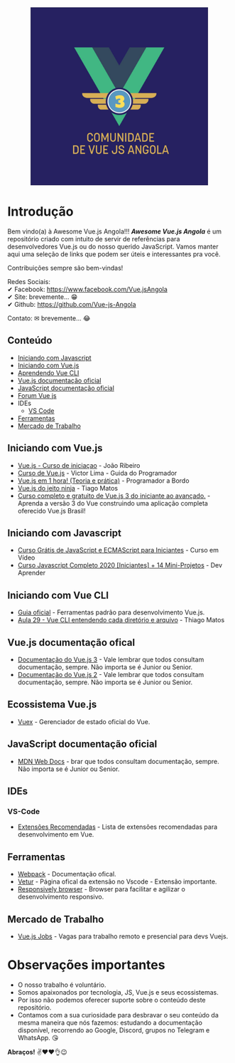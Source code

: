 <div align="center">
 <img  width="400" height="400" src="./awesome.jpg" alt="Awesome List Vue.js Angola" title="Awesome List Vue.js Angola">
</div>

# Introdução

Bem vindo(a) à Awesome Vue.js Angola!!!
***Awesome Vue.js Angola*** é um repositório criado com intuito de servir de referências para desenvolvedores Vue.js ou do nosso querido JavaScript. Vamos manter aqui uma seleção de links que podem ser úteis e interessantes pra você.

Contribuições sempre são bem-vindas!

Redes Sociais: \
✔ Facebook: <https://www.facebook.com/Vue.jsAngola> \
✔ Site: brevemente... 😁 \
✔ Github: <https://github.com/Vue-js-Angola>

Contato:
✉ brevemente... 😂

## Conteúdo

- [Iniciando com Javascript](#iniciando-com-javascript)
- [Iniciando com Vue.js](#iniciando-com-vuejs)
- [Aprendendo Vue CLI](#iniciando-com-vuejscli)
- [Vue.js documentação oficial](#vuejs)
- [JavaScript documentação oficial](#js)
- [Forum Vue js](https://forum.vuejs.org/)
- IDEs
  - [VS Code](#vs-code)
- [Ferramentas](#ferramentas)
- [Mercado de Trabalho](#mercado-de-trabalho)

## Iniciando com Vue.js

- [Vue.js -  Curso de iniciaçao](https://www.youtube.com/watch?v=fnPXT1z0Ctw&list=PLXik_5Br-zO_xQHAH9GrNR1gAefYWaKxz) - João Ribeiro
- [Curso de Vue.js](https://www.youtube.com/watch?v=npA_f0ztIt0&list=PLJ_KhUnlXUPteacVhunyK5M8SKIadeED0) - Victor Lima - Guida do Programador
- [Vue.js em 1 hora! (Teoria e prática)](https://www.youtube.com/watch?v=cSa-SMVMGsE) - Programador a Bordo
- [Vue.js do jeito ninja](https://www.youtube.com/watch?v=07-TvnH7XNo&list=PLcoYAcR89n-qq1vGRbaUiV6Q9puy0qigW) - Tiago Matos
- [Curso completo e gratuito de Vue.js 3 do iniciante ao avançado.](https://www.youtube.com/watch?v=07-TvnH7XNo&list=PLcoYAcR89n-qq1vGRbaUiV6Q9puy0qigW) - Aprenda a versão 3 do Vue construindo uma aplicação completa oferecido Vue.js Brasil!

## Iniciando com Javascript

- [Curso Grátis de JavaScript e ECMAScript para Iniciantes](https://www.youtube.com/watch?v=1-w1RfGIov4&list=PLHz_AreHm4dlsK3Nr9GVvXCbpQyHQl1o1) - Curso em Vídeo
- [Curso Javascript Completo 2020 [Iniciantes] + 14 Mini-Projetos](https://www.youtube.com/watch?v=i6Oi-YtXnAU) - Dev Aprender

## Iniciando com Vue CLI

- [Guia oficial](https://cli.vuejs.org/) - Ferramentas padrão para desenvolvimento Vue.js.
- [Aula 29 - Vue CLI entendendo cada diretório e arquivo](https://www.youtube.com/watch?v=Dc-FXsM2oUA) - Thiago Matos
  
## Vue.js documentação ofical

- [Documentação do Vue.js 3](https://v3.vuejs.org/) - Vale lembrar que todos consultam documentação, sempre. Não importa se é Junior ou Senior.
- [Documentação do Vue.js 2](https://vuejs.org/) - Vale lembrar que todos consultam documentação, sempre. Não importa se é Junior ou Senior.

## Ecossistema Vue.js
- [Vuex](https://next.vuex.vuejs.org/ptbr/) - Gerenciador de estado oficial do Vue.

## JavaScript documentação oficial

- [MDN Web Docs](https://developer.mozilla.org/pt-BR/docs/Web/JavaScript) - brar que todos consultam documentação, sempre. Não importa se é Junior ou Senior.

## IDEs

### VS-Code

- [Extensões Recomendadas](https://medium.com/@deepaksisodiya/top-vs-code-extensions-for-vue-js-development-93cb548baa32) - Lista de extensões recomendadas para desenvolvimento em Vue.

## Ferramentas

- [Webpack](https://webpack.js.org/) - Documentação ofical.
- [Vetur](https://marketplace.visualstudio.com/items?itemName=octref.vetur) - Página ofical da extensão no Vscode - Extensão importante.
- [Responsively browser](https://responsively.app) - Browser para facilitar e agilizar o desenvolvimento responsivo.

## Mercado de Trabalho

- [Vue.js Jobs](https://vuejobs.com/) - Vagas para trabalho remoto e presencial para devs Vuejs.

# Observações importantes

- O nosso trabalho é voluntário.
- Somos apaixonados por tecnologia, JS, Vue.js e seus ecossistemas.
- Por isso não podemos oferecer suporte sobre o conteúdo deste repositório.
- Contamos com a sua curiosidade para desbravar o seu conteúdo da mesma maneira que nós fazemos: estudando a documentação disponível, recorrendo ao Google, Discord, grupos no Telegram e WhatsApp. 😘

**Abraços!** ✌❤❤👌😉
